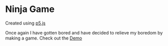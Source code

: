 # Ninja Game

Created using [p5.js](https://p5js.org/)

Once again I have gotten bored and have decided to relieve my boredom by making a game.  Check out the [Demo](https://omareq.github.io/ninja-game)
